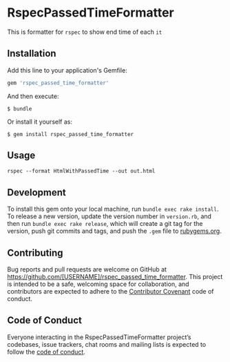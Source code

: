 # RspecPassedTimeFormatter

This is formatter for `rspec` to show end time of each `it`

## Installation

Add this line to your application's Gemfile:

```ruby
gem 'rspec_passed_time_formatter'
```

And then execute:

    $ bundle

Or install it yourself as:

    $ gem install rspec_passed_time_formatter

## Usage

`rspec --format HtmlWithPassedTime --out out.html`

## Development

To install this gem onto your local machine, run `bundle exec rake install`. To release a new version, update the version number in `version.rb`, and then run `bundle exec rake release`, which will create a git tag for the version, push git commits and tags, and push the `.gem` file to [rubygems.org](https://rubygems.org).

## Contributing

Bug reports and pull requests are welcome on GitHub at https://github.com/[USERNAME]/rspec_passed_time_formatter. This project is intended to be a safe, welcoming space for collaboration, and contributors are expected to adhere to the [Contributor Covenant](http://contributor-covenant.org) code of conduct.

## Code of Conduct

Everyone interacting in the RspecPassedTimeFormatter project’s codebases, issue trackers, chat rooms and mailing lists is expected to follow the [code of conduct](https://github.com/[USERNAME]/rspec_passed_time_formatter/blob/master/CODE_OF_CONDUCT.md).
